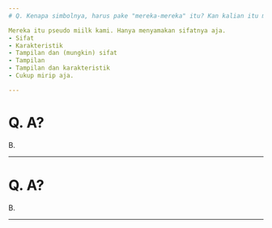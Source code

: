```yaml
---
# Q. Kenapa simbolnya, harus pake "mereka-mereka" itu? Kan kalian itu macam monster!

Mereka itu pseudo miilk kami. Hanya menyamakan sifatnya aja.
- Sifat
- Karakteristik
- Tampilan dan (mungkin) sifat
- Tampilan
- Tampilan dan karakteristik
- Cukup mirip aja.

---
```

# Q. A?

B.

---
# Q. A?

B.

---
